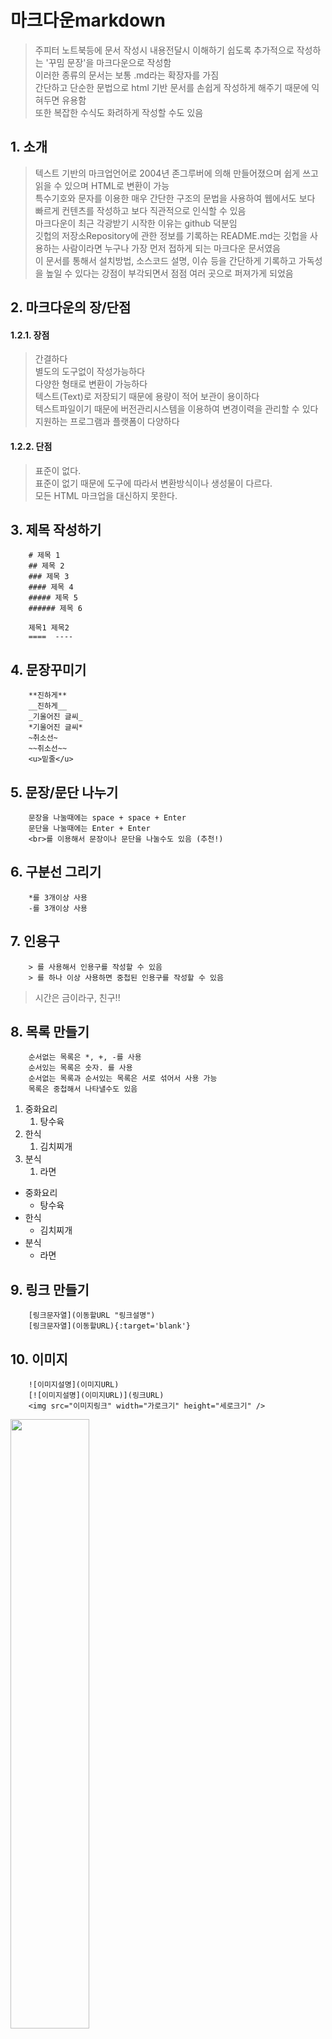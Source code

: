 
# 마크다운markdown

>주피터 노트북등에 문서 작성시 내용전달시 이해하기 쉽도록 추가적으로 작성하는 '꾸밈 문장'을 마크다운으로 작성함<br>
>이러한 종류의 문서는 보통 .md라는 확장자를 가짐<br>
>간단하고 단순한 문법으로 html 기반 문서를 손쉽게 작성하게 해주기 때문에 익혀두면 유용함<br>
>또한 복잡한 수식도 화려하게 작성할 수도 있음

## 1. 소개

> 텍스트 기반의 마크업언어로 2004년 존그루버에 의해 만들어졌으며 쉽게 쓰고 읽을 수 있으며 HTML로 변환이 가능<br>
> 특수기호와 문자를 이용한 매우 간단한 구조의 문법을 사용하여 웹에서도 보다 빠르게 컨텐츠를 작성하고 보다 직관적으로 인식할 수 있음<br>
> 마크다운이 최근 각광받기 시작한 이유는 github 덕분임<br>
> 깃헙의 저장소Repository에 관한 정보를 기록하는 README.md는 깃헙을 사용하는 사람이라면 누구나 가장 먼저 접하게 되는 마크다운 문서였음<br>
> 이 문서를 통해서 설치방법, 소스코드 설명, 이슈 등을 간단하게 기록하고 가독성을 높일 수 있다는 강점이 부각되면서 점점 여러 곳으로 퍼져가게 되었음<br>

## 2. 마크다운의 장/단점

#### 1.2.1. 장점

> 간결하다 <br>
> 별도의 도구없이 작성가능하다 <br>
> 다양한 형태로 변환이 가능하다<br>
> 텍스트(Text)로 저장되기 때문에 용량이 적어 보관이 용이하다<br>
> 텍스트파일이기 때문에 버전관리시스템을 이용하여 변경이력을 관리할 수 있다<br>
> 지원하는 프로그램과 플랫폼이 다양하다<br>

#### 1.2.2. 단점
> 표준이 없다.<br>
> 표준이 없기 때문에 도구에 따라서 변환방식이나 생성물이 다르다.<br>
> 모든 HTML 마크업을 대신하지 못한다.<br>

## 3. 제목 작성하기

```
    # 제목 1
    ## 제목 2
    ### 제목 3
    #### 제목 4
    ##### 제목 5
    ###### 제목 6
    
    제목1 제목2
    ====  ----
```

## 4. 문장꾸미기


~~~
    **진하게** 
    __진하게__ 
    _기울어진 글씨_
    *기울어진 글씨*
    ~취소선~
    ~~취소선~~
    <u>밑줄</u>
~~~

## 5. 문장/문단 나누기

```
    문장을 나눌때에는 space + space + Enter 
    문단을 나눌때에는 Enter + Enter
    <br>를 이용해서 문장이나 문단을 나눌수도 있음 (추천!)
```

## 6. 구분선 그리기
  
```
    *를 3개이상 사용
    -를 3개이상 사용
```

## 7. 인용구

```
    > 를 사용해서 인용구를 작성할 수 있음
    > 를 하나 이상 사용하면 중첩된 인용구를 작성할 수 있음
```

> 시간은 금이라구, 친구!!

## 8. 목록 만들기

```
    순서없는 목록은 *, +, -를 사용
    순서있는 목록은 숫자. 를 사용
    순서없는 목록과 순서있는 목록은 서로 섞어서 사용 가능
    목록은 중첩해서 나타낼수도 있음
```

1. 중화요리
    1. 탕수육
2. 한식
    1. 김치찌개
3. 분식
    1. 라면
    
- 중화요리
    * 탕수육
- 한식
    * 김치찌개
- 분식
    * 라면   

## 9. 링크 만들기

```
    [링크문자열](이동할URL "링크설명")
    [링크문자열](이동할URL){:target='blank'}
```

## 10. 이미지

```
    ![이미지설명](이미지URL)
    [![이미지설명](이미지URL)](링크URL)
    <img src="이미지링크" width="가로크기" height="세로크기" />
```

<img src=https://file.thisisgame.com/upload/tboard/user/2013/01/25/20130125181216_6417.jpg width="50%" height="50%" />


## 11. 표

```
    제목행과 본문행을 구분하는 3개 이상의 -(hyphen/dash) 기호 필요
    제목행과 본문행을 구분하는 중에 :(Colons) 기호로 셀안의 내용을 정렬할 수 있음
    열을 구분하기 위해 | (vertical bar) 기호 사용
    가장 좌측과 가장 우측에 있는 | 기호는 생략 가능
    테이블의 크기를 조절하려면 &nbsp; 사용
    
    이름 | 국어 | 영어 | 수학 
    ---|:---|:---:|---:
    혜교 | 98 | 54 | 87 
    지현 | 56 | 32 | 99 
    수지 | 78 | 21 | 55  
    
    <table>
    <tr><th>제목열</th><th>제목열</th><th>제목열</th></tr>
    <tr><td>본문열</td><td>본문열</td><td>본문열</td></tr>
    </table>
    
```

<table width="300px" style="border:1px solid black">
<tr style="border:1px solid black"><th>제목열</th><th>제목열</th><th>제목열</th></tr>
<tr style="border:1px solid black"><td>본문열</td><td>본문열</td><td>본문열</td></tr>
</table>

| 값 | 의미 | 기본값 |
|---|:---:|---:|
| `static` | 유형(기준) 없음 / 배치 불가능 | `static` |
| `relative` | 요소 자신을 기준으로 배치 |  |
| `absolute` | 위치 상 부모(조상)요소를 기준으로 배치 |  |
| `fixed` | 브라우저 창을 기준으로 배치 |  |

## 12. 수식

```
    Latex를 이용한 수식작성시 사용하는 각종 기호들은 https://ko.wikipedia.org/wiki/%EC%9C%84%ED%82%A4%EB%B0%B1%EA%B3%BC:TeX_%EB%AC%B8%EB%B2%95 를 참조함
    
    $$ RMSE = \sqrt {\sum (Y_{i} - \hat Y_{i})^2} $$
    $$ x = { -b \pm \sqrt { b^2 - 4ac} \over 2a } $$
```

<img src="https://latex.codecogs.com/svg.latex?x=\frac{-b\pm\sqrt{b^2-4ac}}{2a}" />


